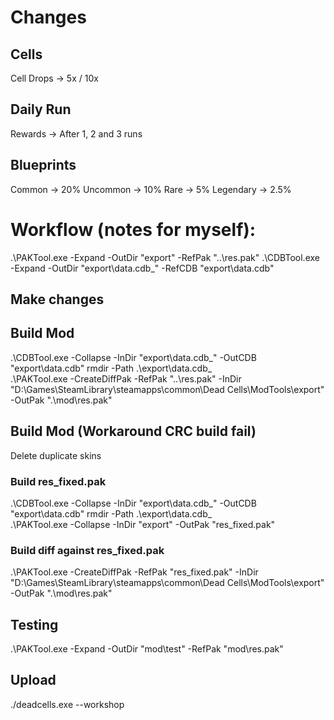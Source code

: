 # Changes

## Cells
Cell Drops -> 5x / 10x

## Daily Run
Rewards -> After 1, 2 and 3 runs

## Blueprints
Common -> 20%
Uncommon -> 10%
Rare -> 5%
Legendary -> 2.5%

# Workflow (notes for myself):
.\PAKTool.exe -Expand -OutDir "export" -RefPak "..\res.pak"
.\CDBTool.exe -Expand -OutDir "export\data.cdb_" -RefCDB "export\data.cdb"

## Make changes

## Build Mod
.\CDBTool.exe -Collapse -InDir "export\data.cdb_" -OutCDB "export\data.cdb"
rmdir -Path .\export\data.cdb_\
.\PAKTool.exe -CreateDiffPak -RefPak "..\res.pak" -InDir "D:\Games\SteamLibrary\steamapps\common\Dead Cells\ModTools\export" -OutPak ".\mod\res.pak"

## Build Mod (Workaround CRC build fail)
Delete duplicate skins

### Build res_fixed.pak
.\CDBTool.exe -Collapse -InDir "export\data.cdb_" -OutCDB "export\data.cdb"
rmdir -Path .\export\data.cdb_\
.\PAKTool.exe -Collapse -InDir "export" -OutPak "res_fixed.pak"

### Build diff against res_fixed.pak
.\PAKTool.exe -CreateDiffPak -RefPak "res_fixed.pak" -InDir "D:\Games\SteamLibrary\steamapps\common\Dead Cells\ModTools\export" -OutPak ".\mod\res.pak"

## Testing
.\PAKTool.exe -Expand -OutDir "mod\test" -RefPak "mod\res.pak"

## Upload
./deadcells.exe --workshop

